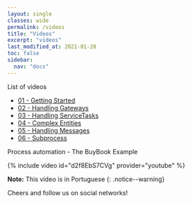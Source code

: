 ```yaml
---
layout: single
classes: wide
permalink: /videos
title: "Videos"
excerpt: "videos"
last_modified_at: 2021-01-20
toc: false
sidebar:
  nav: "docs"
---
```


List of videos

- [01 - Getting Started](/videos/part01)
- [02 - Handling Gateways](/videos/part02)
- [03 - Handling ServiceTasks](/videos/part03)
- [04 - Complex Entities](/videos/part04)
- [05 - Handling Messages](/videos/part05)
- [06 - Subprocess](/videos/part06)


Process automation - The BuyBook Example

{% include video id="d2f8EbS7CVg" provider="youtube" %}



**Note:** This video is in Portuguese
{: .notice--warning}

Cheers and follow us on social networks!

